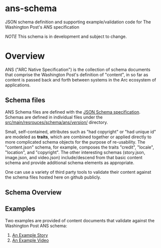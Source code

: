 # ans-schema
JSON schema definition and supporting example/validation code for The Washington Post's ANS specification

*NOTE* This schema is in development and subject to change.

# Overview
ANS ("ARC Native Specification") is the collection of schema documents that comprise the Washington Post's definition of "content", in so far as content is passed back and forth between systems in the Arc ecosystem of applications.

## Schema files
ANS Schema files are defined with the [JSON Schema specification](https://spacetelescope.github.io/understanding-json-schema/index.html).  Schemas are defined in individual files under the [src/main/resrouces/schema/ans/_version_/](src/main/resources/schema/ans/v0_4/) directory.

Small, self-contained, attributes such as "had copyright" or "had unique id" are modeled as **traits**, which are combined together or applied directly to more complicated schema objects for the purpose of re-usability.  The "content.json" schema, for example, composes the traits "credit", "locale", "location", and "copyright".  The other interesting schemas (story.json, image.json, and video.json) include/descend from that basic content schema and provide additional schema elements as appropriate.

One can use a variety of third party tools to validate their content against the schema files hosted here on github publicly.

## Schema Overview

## Examples
Two examples are provided of content documents that validate against the Washington Post ANS schema:

1. [An Example Story](tests/fixtures/schema/0.5.0/story-fixture-tiny-house.json)
2. [An Example Video](tests/fixtures/schema/0.5.0/video-fixture-nationals.json)
